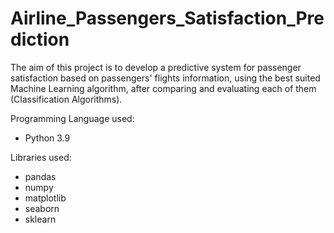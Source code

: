 # Airline_Passengers_Satisfaction_Prediction
The aim of this project is to develop a predictive system for passenger satisfaction based on passengers' flights information, using the best suited Machine Learning algorithm, after comparing and evaluating each of them (Classification Algorithms).

Programming Language used: 
* Python 3.9

Libraries used:
* pandas
* numpy
* matplotlib
* seaborn
* sklearn

